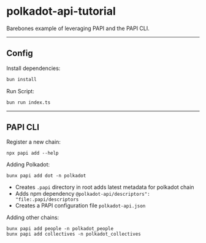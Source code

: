 # polkadot-api-tutorial

Barebones example of leveraging PAPI and the PAPI CLI.

----

## Config

Install dependencies:
```bash
bun install
```

Run Script:

```bash
bun run index.ts
```

----

## PAPI CLI

Register a new chain:
```
npx papi add --help
```

Adding Polkadot:
```
bunx papi add dot -n polkadot
```
- Creates `.papi` directory in root adds latest metadata for polkadot chain
- Adds npm dependency `@polkadot-api/descriptors": "file:.papi/descriptors`
- Creates a PAPI configuration file `polkadot-api.json` 

Adding other chains:
```
bunx papi add people -n polkadot_people
bunx papi add collectives -n polkadot_collectives
```

